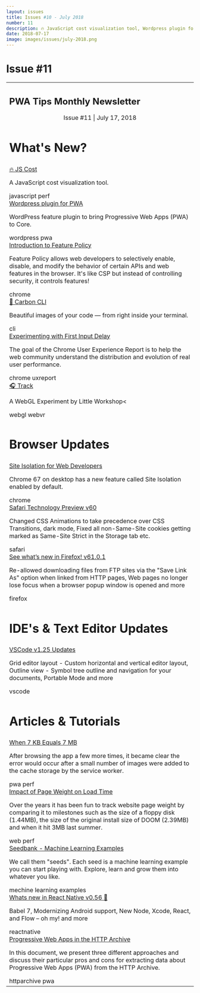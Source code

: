 ```yaml
---
layout: issues
title: Issues #10 - July 2018
number: 11
description: 🔥 JavaScript cost visualization tool, Wordpress plugin for PWA, 🎨 Carbon CLI and Experimenting with First Input Delay and more
date: 2018-07-17
image: images/issues/july-2018.png
---
```


<h1 class="title">Issue #11</h1>

<center>
  <table align="center" border="0" cellpadding="0" cellspacing="0" width="100%" class="table issue-11" height="100%">
    <tbody>
    <tr>
      <td>
        <div class="table__banner">
          <h2>PWA Tips Monthly Newsletter</h2>
          <div class="table__banner-bottom">
            <center>Issue #11 <span> | </span> July 17, 2018</center>
          </div>
        </div>
      </td>
    </tr>
    <tr>
      <td>
        <h1>What's New?</h1>
      </td>
    </tr>
    <tr>
      <td>
        <div class="table__container">
          <div class="table__content">
            <a href="https://jscost.org/" target="_blank">🔥 JS Cost</a>
            <p>A JavaScript cost visualization tool.</p>
            <span class="tag javascript">javascript</span> <span class="tag perf">perf</span>
          </div>
          <div class="table__content">
            <a href="https://wordpress.org/plugins/pwa/" target="_blank">Wordpress plugin for PWA</a>
            <p>WordPress feature plugin to bring Progressive Web Apps (PWA) to Core.</p>
            <span class="tag wordpress">wordpress</span> <span class="tag pwa">pwa</span>
          </div>
          <div class="table__content">
            <a href="https://developers.google.com/web/updates/2018/06/feature-policy">Introduction to Feature Policy</a>
            <p>Feature Policy allows web developers to selectively enable, disable, and modify the behavior of certain APIs and web features in the browser. It's like CSP but instead of controlling security, it controls features!</p>
            <span class="tag chrome">chrome</span>
          </div>
          <div class="table__content">
            <a href="https://github.com/mixn/carbon-now-cli">🎨 Carbon CLI</a>
            <p>Beautiful images of your code — from right inside your terminal.</p>
            <span class="tag cli">cli</span>
          </div>
          <div class="table__content">
            <a href="https://developers.google.com/web/updates/2018/07/first-input-delay-in-crux" target="_blank">Experimenting with First Input Delay</a>
            <p>The goal of the Chrome User Experience Report is to help the web community understand the distribution and evolution of real user performance.</p>
            <span class="tag chrome">chrome</span> <span class="tag uxreport">uxreport</span>
          </div>
          <div class="table__content">
            <a href="https://demos.littleworkshop.fr/track" target="_blank">🎧 Track</a>
            <p>A WebGL Experiment by Little Workshop<</p>
            <span class="tag webgl">webgl</span> <span class="tag webvr">webvr</span>
          </div>
        </div>
      </td>
    </tr>
    <tr>
      <td>
        <h1>Browser Updates</h1>
      </td>
    </tr>
    <tr>
      <td>
        <div class="table__container clearfix">
          <div class="table__content">
            <a href="https://developers.google.com/web/updates/2018/07/site-isolation" target="_blank">Site Isolation for Web Developers</a>
            <p>Chrome 67 on desktop has a new feature called Site Isolation enabled by default.</p>
            <span class="tag pwa">chrome</span>
          </div>
          <div class="table__content">
            <a href="https://webkit.org/blog/8361/release-notes-for-safari-technology-preview-60/" target="_blank">Safari Technology Preview v60</a>
            <p>Changed CSS Animations to take precedence over CSS Transitions, dark mode, Fixed all non-Same-Site cookies getting marked as Same-Site Strict in the Storage tab etc.</p>
            <span class="tag safari">safari</span>
          </div>
          <div class="table__content">
            <a href="https://www.mozilla.org/en-US/firefox/61.0.1/releasenotes/" target="_blank">See what’s new in Firefox! v61.0.1</a>
            <p>Re-allowed downloading files from FTP sites via the "Save Link As" option when linked from HTTP pages, Web pages no longer lose focus when a browser popup window is opened and more</p>
            <span class="tag firefox">firefox</span>
          </div>
        </div>
      </td>
    </tr>
    <tr>
      <td>
        <h1>IDE's & Text Editor Updates</h1>
      </td>
    </tr>
    <tr>
      <td>
        <div class="table__container clearfix">
          <div class="table__content">
            <a href="https://code.visualstudio.com/updates/v1_25" target="_blank">VSCode v1.25 Updates</a>
            <p>Grid editor layout - Custom horizontal and vertical editor layout, Outline view - Symbol tree outline and navigation for your documents, Portable Mode and more</p>
            <span class="tag vscode">vscode</span>
          </div>
        </div>
      </td>
    </tr>
    <tr>
      <td>
        <h1>Articles &amp; Tutorials</h1>
      </td>
    </tr>
    <tr>
      <td>
        <div class="table__container clearfix">
          <div class="table__content">
            <a href="https://cloudfour.com/thinks/when-7-kb-equals-7-mb/" target="_blank">When 7 KB Equals 7 MB</a>
            <p>After browsing the app a few more times, it became clear the error would occur after a small number of images were added to the cache storage by the service worker.</p>
            <span class="tag pwa">pwa</span> <span class="tag perf">perf</span>
          </div>
          <div class="table__content">
            <a href="https://paulcalvano.com/index.php/2018/07/02/impact-of-page-weight-on-load-time/" target="_blank">Impact of Page Weight on Load Time</a>
            <p>Over the years it has been fun to track website page weight by comparing it to milestones such as the size of a floppy disk (1.44MB), the size of the original install size of DOOM (2.39MB) and when it hit 3MB last summer.</p>
            <span class="tag web">web</span> <span class="tag perf">perf</span>
          </div>
          <div class="table__content">
            <a href="http://tools.google.com/seedbank/" target="_blank">Seedbank - Machine Learning Examples</a>
            <p>We call them "seeds". Each seed is a machine learning example you can start playing with. Explore, learn and grow them into whatever you like.</p>
            <span class="tag mechinelearning">mechine learning</span> <span class="tag examples">examples</span>
          </div>
          <div class="table__content">
            <a href="http://facebook.github.io/react-native/blog/2018/07/04/releasing-react-native-056" target="_blank">Whats new in React Native v0.56 🎉</a>
            <p>Babel 7, Modernizing Android support, New Node, Xcode, React, and Flow – oh my! and more</p>
            <span class="tag reactnative">reactnative</span>
          </div>
          <div class="table__content">
            <a href="https://medium.com/dev-channel/progressive-web-apps-in-the-http-archive-1714d4bcf81fe" target="_blank">Progressive Web Apps in the HTTP Archive</a>
            <p>In this document, we present three different approaches and discuss their particular pros and cons for extracting data about Progressive Web Apps (PWA) from the HTTP Archive.</p>
             <span class="tag httparchive">httparchive</span> <span class="tag pwa">pwa</span>
            </div>
          </div>
        </td>
      </tr>
    </tbody>
  </table>
</center>
